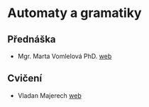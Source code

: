 ﻿# Automaty a gramatiky  
## Přednáška  
- Mgr. Marta Vomlelová PhD. [web](http://ktiml.ms.mff.cuni.cz/~marta/)
## Cvičení
- Vladan Majerech [web](http://kti.mff.cuni.cz/~maj/)
